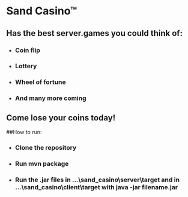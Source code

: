 # Sand Casino™
## Has the best server.games you could think of:
 * ### Coin flip
 * ### Lottery
 * ### Wheel of fortune
 * ### And many more coming
 
 ## Come lose your coins today!

##How to run:
 * ### Clone the repository
 * ### Run mvn package
 * ### Run the .jar files in ...\sand_casino\server\target and in ...\sand_casino\client\target with java -jar filename.jar
